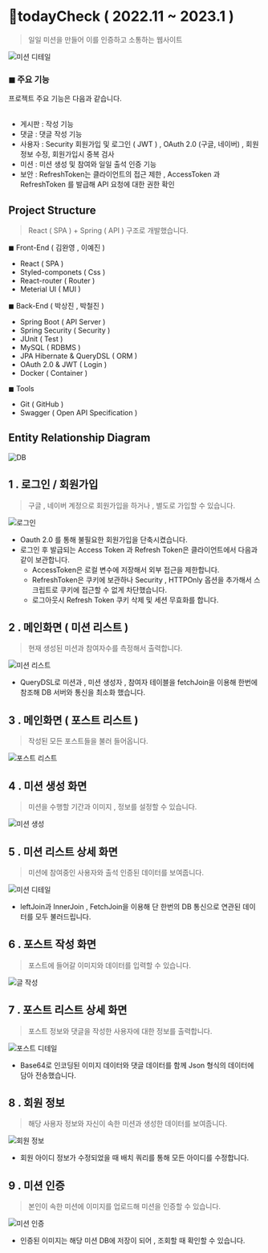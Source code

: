 <h1> 📎todayCheck ( 2022.11 ~ 2023.1 ) </h1> 

> 일일 미션을 만들어 이를 인증하고 소통하는 웹사이트

![미션 디테일](https://user-images.githubusercontent.com/49367338/214349734-0f42f28f-3bf5-4e6c-bd80-93c8ff2fd375.png)

<h3>◼ 주요 기능</h3>
프로젝트 주요 기능은 다음과 같습니다.<br/><br/>

- 게시판 : 작성 기능
- 댓글 : 댓글 작성 기능
- 사용자 : Security 회원가입 및 로그인 ( JWT ) , OAuth 2.0 (구글, 네이버) , 회원정보 수정, 회원가입시 중복 검사
- 미션 : 미션 생성 및 참여와 일일 출석 인증 기능
- 보안 : RefreshToken는 클라이언트의 접근 제한 , AccessToken 과 RefreshToken 를 발급해 API 요청에 대한 권한 확인

<h2>Project Structure</h2>

> React ( SPA ) + Spring ( API ) 구조로 개발했습니다.

◼ Front-End ( 김완영 , 이예진 )
- React ( SPA )
- Styled-componets ( Css )
- React-router ( Router )
- Meterial UI ( MUI )

◼ Back-End ( 박상진 , 박철진 )
- Spring Boot ( API Server )
- Spring Security ( Security )
- JUnit ( Test )
- MySQL ( RDBMS )
- JPA Hibernate & QueryDSL ( ORM )
- OAuth 2.0 & JWT ( Login )
- Docker ( Container )

◼ Tools
- Git ( GitHub )
- Swagger ( Open API Specification )

<h2>Entity Relationship Diagram</h2>

![DB](https://user-images.githubusercontent.com/49367338/214645020-a7c0f3cb-66ed-46b3-9e24-e731c18e9eab.png)


<h2>1 . 로그인 / 회원가입</h2>

> 구글 , 네이버 계정으로 회원가입을 하거나 , 별도로 가입할 수 있습니다.

![로그인](https://user-images.githubusercontent.com/49367338/214352661-79cbaec3-7512-4ccf-8db0-5a87e7596b65.png)
- Oauth 2.0 를 통해 불필요한 회원가입을 단축시켰습니다.
- 로그인 후 발급되는 Access Token 과 Refresh Token은 클라이언트에서 다음과 같이 보관합니다. 
  - AccessToken은 로컬 변수에 저장해서 외부 접근을 제한합니다.
  - RefreshToken은 쿠키에 보관하나 Security , HTTPOnly 옵션을 추가해서 스크립트로 쿠키에 접근할 수 없게 차단했습니다.
  - 로그아웃시 Refresh Token 쿠키 삭제 및 세션 무효화를 합니다.

<h2>2 . 메인화면 ( 미션 리스트 )</h2>

> 현재 생성된 미션과 참여자수를 측정해서 출력합니다.

![미션 리스트](https://user-images.githubusercontent.com/49367338/214353026-267a5a7d-5664-46b4-bb83-419e881a7eba.png)

- QueryDSL로 미션과 , 미션 생성자 , 참여자 테이블을 fetchJoin을 이용해 한번에 참조해 DB 서버와 통신을 최소화 했습니다. 

<h2>3 . 메인화면 ( 포스트 리스트 )</h2>

> 작성된 모든 포스트들을 불러 들어옵니다.

![포스트 리스트](https://user-images.githubusercontent.com/49367338/214354822-118db7c6-a789-4e60-a663-b176e5f10816.png)

<h2>4 . 미션 생성 화면 </h2>

> 미션을 수행할 기간과 이미지 , 정보를 설정할 수 있습니다.

![미션 생성](https://user-images.githubusercontent.com/49367338/214359529-75fa1dda-1aa7-4844-aea5-7271beea25e9.png)

<h2>5 . 미션 리스트 상세 화면 </h2>

> 미션에 참여중인 사용자와 출석 인증된 데이터를 보여줍니다.

![미션 디테일](https://user-images.githubusercontent.com/49367338/214355195-c6875883-c6b9-4e39-915d-51b5f7cdf93a.png)

- leftJoin과 InnerJoin , FetchJoin을 이용해 단 한번의 DB 통신으로 연관된 데이터를 모두 불러드립니다.

<h2>6 . 포스트 작성 화면</h2>

> 포스트에 들어갈 이미지와 데이터를 입력할 수 있습니다.

![글 작성](https://user-images.githubusercontent.com/49367338/214360042-15a89354-65fd-4592-8652-318d06d7806c.png)

<h2>7 . 포스트 리스트 상세 화면 </h2>

> 포스트 정보와 댓글을 작성한 사용자에 대한 정보를 출력합니다.

![포스트 디테일](https://user-images.githubusercontent.com/49367338/214356917-b4ecd654-50f5-40a6-9aa5-27854e2ab564.png)

- Base64로 인코딩된 이미지 데이터와 댓글 데이터를 함께 Json 형식의 데이터에 담아 전송했습니다.

<h2>8 . 회원 정보 </h2>

> 해당 사용자 정보와 자신이 속한 미션과 생성한 데이터를 보여줍니다.

![회원 정보](https://user-images.githubusercontent.com/49367338/214358079-06d5ae08-f913-42d0-8675-0b26e6be6cdc.png)

- 회원 아이디 정보가 수정되었을 때 배치 쿼리를 통해 모든 아이디를 수정합니다.

<h2>9 . 미션 인증 </h2>

> 본인이 속한 미션에 이미지를 업로드해 미션을 인증할 수 있습니다.

![미션 인증](https://user-images.githubusercontent.com/49367338/214358773-f596d76b-87c3-49f4-8dc3-d38e1d5fd238.png)

- 인증된 이미지는 해당 미션 DB에 저장이 되어 , 조회할 때 확인할 수 있습니다.
